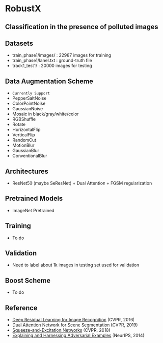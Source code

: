 # RobustX

Classification in the presence of polluted images 
---

## Datasets
- train_phase1/images/ : 22987 images for training
- train_phase1/lanel.txt : ground-truth file
- track1_test1/ : 20000 images for testing

## Data Augmentation Scheme
- `Currently Support`
- PepperSaltNoise
- ColorPointNoise
- GaussianNoise
- Mosaic in black/gray/white/color
- RGBShuffle
- Rotate
- HorizontalFlip
- VerticalFlip
- RandomCut
- MotionBlur
- GaussianBlur
- ConventionalBlur

## Architectures
- ResNet50 (maybe SeResNet) + Dual Attention + FGSM regularization

## Pretrained Models
- ImageNet Pretrained

## Training
- To do

## Validation
- Need to label about 1k images in testing set used for validation

## Boost Scheme
- To do

## Reference
- [Deep Residual Learning for Image Recognition](https://openaccess.thecvf.com/content_cvpr_2016/papers/He_Deep_Residual_Learning_CVPR_2016_paper.pdf) (CVPR, 2016)
- [Dual Attention Network for Scene Segmentation](https://openaccess.thecvf.com/content_CVPR_2019/papers/Fu_Dual_Attention_Network_for_Scene_Segmentation_CVPR_2019_paper.pdf) (CVPR, 2019)
- [Squeeze-and-Excitation Networks](https://arxiv.org/abs/1709.01507) (CVPR, 2018)
- [Explaining and Harnessing Adversarial Examples](https://arxiv.org/abs/1412.6572) (NeurIPS, 2014)

